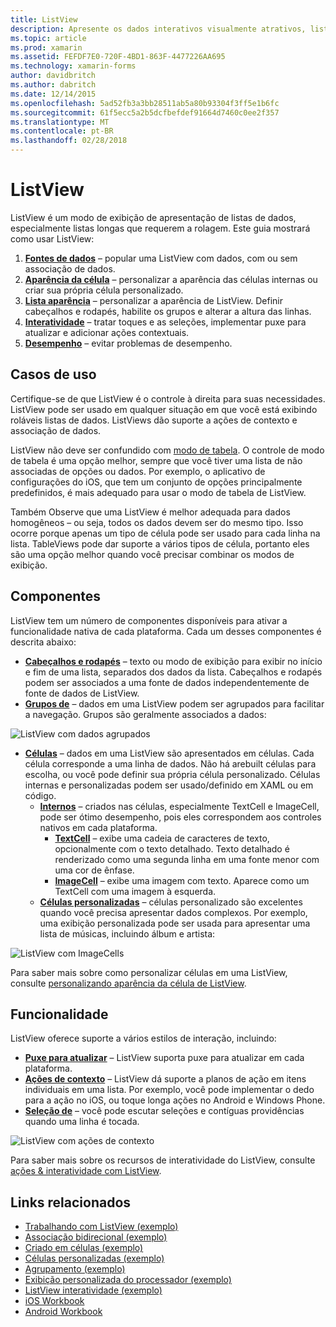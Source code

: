 ```yaml
---
title: ListView
description: Apresente os dados interativos visualmente atrativos, listas.
ms.topic: article
ms.prod: xamarin
ms.assetid: FEFDF7E0-720F-4BD1-863F-4477226AA695
ms.technology: xamarin-forms
author: davidbritch
ms.author: dabritch
ms.date: 12/14/2015
ms.openlocfilehash: 5ad52fb3a3bb28511ab5a80b93304f3ff5e1b6fc
ms.sourcegitcommit: 61f5ecc5a2b5dcfbefdef91664d7460c0ee2f357
ms.translationtype: MT
ms.contentlocale: pt-BR
ms.lasthandoff: 02/28/2018
---
```

# <a name="listview"></a>ListView

ListView é um modo de exibição de apresentação de listas de dados, especialmente listas longas que requerem a rolagem. Este guia mostrará como usar ListView:

1. **[Fontes de dados](data-and-databinding.md)**  &ndash; popular uma ListView com dados, com ou sem associação de dados.
2. **[Aparência da célula](customizing-cell-appearance.md)**  &ndash; personalizar a aparência das células internas ou criar sua própria célula personalizado.
3. **[Lista aparência](customizing-list-appearance.md)**  &ndash; personalizar a aparência de ListView. Definir cabeçalhos e rodapés, habilite os grupos e alterar a altura das linhas.
4. **[Interatividade](interactivity.md)**  &ndash; tratar toques e as seleções, implementar puxe para atualizar e adicionar ações contextuais.
5. **[Desempenho](performance.md)**  &ndash; evitar problemas de desempenho.

## <a name="use-cases"></a>Casos de uso
Certifique-se de que ListView é o controle à direita para suas necessidades. ListView pode ser usado em qualquer situação em que você está exibindo roláveis listas de dados. ListViews dão suporte a ações de contexto e associação de dados.

ListView não deve ser confundido com [modo de tabela](~/xamarin-forms/user-interface/tableview.md). O controle de modo de tabela é uma opção melhor, sempre que você tiver uma lista de não associadas de opções ou dados. Por exemplo, o aplicativo de configurações do iOS, que tem um conjunto de opções principalmente predefinidos, é mais adequado para usar o modo de tabela de ListView.

Também Observe que uma ListView é melhor adequada para dados homogêneos &ndash; ou seja, todos os dados devem ser do mesmo tipo. Isso ocorre porque apenas um tipo de célula pode ser usado para cada linha na lista. TableViews pode dar suporte a vários tipos de célula, portanto eles são uma opção melhor quando você precisar combinar os modos de exibição.


## <a name="components"></a>Componentes
ListView tem um número de componentes disponíveis para ativar a funcionalidade nativa de cada plataforma. Cada um desses componentes é descrita abaixo:

- **[Cabeçalhos e rodapés](customizing-list-appearance.md#Headers_and_Footers)**  &ndash; texto ou modo de exibição para exibir no início e fim de uma lista, separados dos dados da lista. Cabeçalhos e rodapés podem ser associados a uma fonte de dados independentemente de fonte de dados de ListView.
- **[Grupos de](customizing-list-appearance.md#Grouping)**  &ndash; dados em uma ListView podem ser agrupados para facilitar a navegação. Grupos são geralmente associados a dados:

![](images/grouping-depth.png "ListView com dados agrupados")

- **[Células](customizing-cell-appearance.md)**  &ndash; dados em uma ListView são apresentados em células. Cada célula corresponde a uma linha de dados. Não há arebuilt células para escolha, ou você pode definir sua própria célula personalizado. Células internas e personalizadas podem ser usado/definido em XAML ou em código.
  - **[Internos](customizing-cell-appearance.md#Built_in_Cells)**  &ndash; criados nas células, especialmente TextCell e ImageCell, pode ser ótimo desempenho, pois eles correspondem aos controles nativos em cada plataforma.
    - **[TextCell](customizing-cell-appearance.md#TextCell)**  &ndash; exibe uma cadeia de caracteres de texto, opcionalmente com o texto detalhado. Texto detalhado é renderizado como uma segunda linha em uma fonte menor com uma cor de ênfase.
    - **[ImageCell](customizing-cell-appearance.md#ImageCell)**  &ndash; exibe uma imagem com texto. Aparece como um TextCell com uma imagem à esquerda.
  - **[Células personalizadas](customizing-cell-appearance.md#customcells)**  &ndash; células personalizado são excelentes quando você precisa apresentar dados complexos. Por exemplo, uma exibição personalizada pode ser usada para apresentar uma lista de músicas, incluindo álbum e artista:

![](images/image-cell-default.png "ListView com ImageCells")

Para saber mais sobre como personalizar células em uma ListView, consulte [personalizando aparência da célula de ListView](customizing-cell-appearance.md).

## <a name="functionality"></a>Funcionalidade
ListView oferece suporte a vários estilos de interação, incluindo:

- **[Puxe para atualizar](interactivity.md#Pull_to_Refresh)**  &ndash; ListView suporta puxe para atualizar em cada plataforma.
- **[Ações de contexto](interactivity.md#Context_Actions)**  &ndash; ListView dá suporte a planos de ação em itens individuais em uma lista. Por exemplo, você pode implementar o dedo para a ação no iOS, ou toque longa ações no Android e Windows Phone.
- **[Seleção de](interactivity.md#selectiontaps)**  &ndash; você pode escutar seleções e contíguas providências quando uma linha é tocada.

![](images/context-default.png "ListView com ações de contexto")

Para saber mais sobre os recursos de interatividade do ListView, consulte [ações & interatividade com ListView](interactivity.md).


## <a name="related-links"></a>Links relacionados

- [Trabalhando com ListView (exemplo)](https://developer.xamarin.com/samples/WorkingWithListview)
- [Associação bidirecional (exemplo)](https://developer.xamarin.com/samples/xamarin-forms/UserInterface/ListView/SwitchEntryTwoBinding)
- [Criado em células (exemplo)](https://developer.xamarin.com/samples/xamarin-forms/UserInterface/ListView/BuiltInCells)
- [Células personalizadas (exemplo)](https://developer.xamarin.com/samples/xamarin-forms/UserInterface/ListView/CustomCells)
- [Agrupamento (exemplo)](https://developer.xamarin.com/samples/xamarin-forms/UserInterface/ListView/Grouping)
- [Exibição personalizada do processador (exemplo)](https://developer.xamarin.com/samples/xamarin-forms/UserInterface/ListView/WorkingWithListviewNative)
- [ListView interatividade (exemplo)](https://developer.xamarin.com/samples/xamarin-forms/UserInterface/ListView/interactivity)
- [iOS Workbook](https://developer.xamarin.com/workbooks/xamarin-forms/user-interface/listview/ListView-ios.workbook)
- [Android Workbook](https://developer.xamarin.com/workbooks/xamarin-forms/user-interface/listview/ListView-android.workbook)
